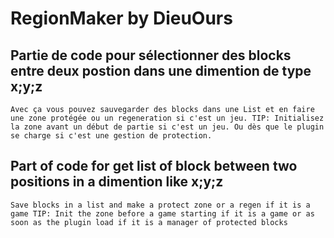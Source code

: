 # RegionMaker by DieuOurs

## Partie de code pour sélectionner des blocks entre deux postion dans une dimention de type x;y;z

`
Avec ça vous pouvez sauvegarder des blocks dans une List et en faire une zone protégée ou un regeneration si c'est un jeu.
TIP: Initialisez la zone avant un début de partie si c'est un jeu. Ou dès que le plugin se charge si c'est une gestion de protection.
`

## Part of code for get list of block between two positions in a dimention like x;y;z

`
Save blocks in a list and make a protect zone or a regen if it is a game
TIP: Init the zone before a game starting if it is a game or as soon as the plugin load if it is a manager of protected blocks
`
